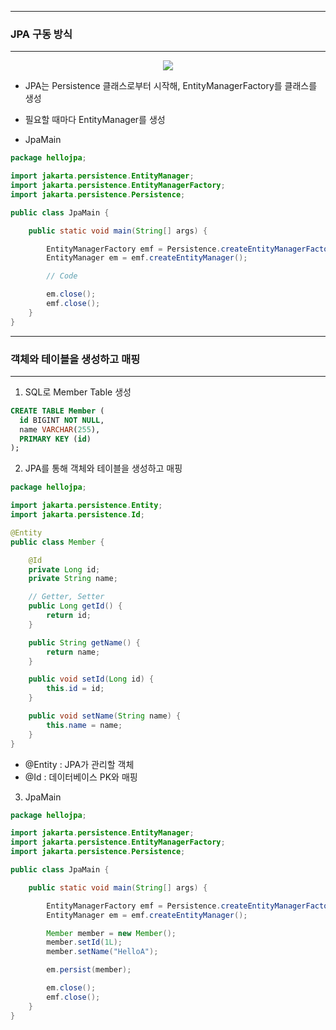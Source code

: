 -----
### JPA 구동 방식
-----
<div align="center">
<img src="https://github.com/user-attachments/assets/e6addf8a-c897-4d3e-af2f-22c22ccbe957">
</div>

  - JPA는 Persistence 클래스로부터 시작해, EntityManagerFactory를 클래스를 생성
  - 필요할 때마다 EntityManager를 생성

  - JpaMain 
```java
package hellojpa;

import jakarta.persistence.EntityManager;
import jakarta.persistence.EntityManagerFactory;
import jakarta.persistence.Persistence;

public class JpaMain {

    public static void main(String[] args) {

        EntityManagerFactory emf = Persistence.createEntityManagerFactory("hello");
        EntityManager em = emf.createEntityManager();

        // Code

        em.close();
        emf.close();
    }
}

```

-----
### 객체와 테이블을 생성하고 매핑
-----
1. SQL로 Member Table 생성
```sql
CREATE TABLE Member (
  id BIGINT NOT NULL,
  name VARCHAR(255),
  PRIMARY KEY (id)
);
```

2. JPA를 통해 객체와 테이블을 생성하고 매핑
```java
package hellojpa;

import jakarta.persistence.Entity;
import jakarta.persistence.Id;

@Entity
public class Member {

    @Id
    private Long id;
    private String name;

    // Getter, Setter
    public Long getId() {
        return id;
    }

    public String getName() {
        return name;
    }

    public void setId(Long id) {
        this.id = id;
    }

    public void setName(String name) {
        this.name = name;
    }
}
```
  - @Entity : JPA가 관리할 객체
  - @Id : 데이터베이스 PK와 매핑

3. JpaMain
```java
package hellojpa;

import jakarta.persistence.EntityManager;
import jakarta.persistence.EntityManagerFactory;
import jakarta.persistence.Persistence;

public class JpaMain {

    public static void main(String[] args) {

        EntityManagerFactory emf = Persistence.createEntityManagerFactory("hello");
        EntityManager em = emf.createEntityManager();

        Member member = new Member();
        member.setId(1L);
        member.setName("HelloA");

        em.persist(member);

        em.close();
        emf.close();
    }
}
```
